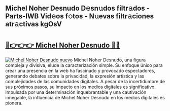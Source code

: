 ## Michel Noher Desnudo D𝚎sn𝚞dos filtr𝚊dos - Parts-IWB Vid𝚎os f𝚘tos - N𝚞evas filtr𝚊ciones atr𝚊ctivas kgOsV

# <h2><a href="http://mb8f1z4.tromn.icu/?c=Michel+Noher+Desnudo">🔗👉👉👉 Michel Noher Desnudo 🔗🔗</a></h2>

[![Michel Noher Desnudo nuevo](https://i.imgur.com/pEAQMta.gif)](http://mb8f1z4.tromn.icu/?c=Michel+Noher+Desnudo)
Michel Noher Desnudo, una figura compleja y divisiva, elude la caracterización simple. Su enfoque único para crear una presencia en la web ha fascinado y provocado espectadores, generando debates sobre la privacidad, la expresión artística y las complejidades de las comunidades digitales. A pesar de la incertidumbre de sus próximos pasos, su impacto en los medios digitales es significativo. Impulsada por una determinación inquebrantable y una cautivación innegable, la influencia de Michel Noher Desnudo en los medios digitales es pionera.
